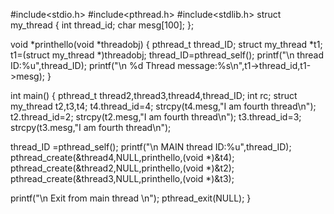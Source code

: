 #include<stdio.h>
#include<pthread.h>
#include<stdlib.h>
struct my_thread
{
int thread_id;
char mesg[100];
};

void *printhello(void *threadobj)
{
pthread_t thread_ID;
struct my_thread *t1;
t1=(struct my_thread *)threadobj;
thread_ID=pthread_self();
printf("\n thread ID:%u",thread_ID);
printf("\n %d Thread message:%s\n",t1->thread_id,t1->mesg);
}

int main()
{
pthread_t thread2,thread3,thread4,thread_ID;
int rc;
struct my_thread t2,t3,t4;
t4.thread_id=4;
strcpy(t4.mesg,"I am fourth thread\n");
t2.thread_id=2;
strcpy(t2.mesg,"I am fourth thread\n");
t3.thread_id=3;
strcpy(t3.mesg,"I am fourth thread\n");

thread_ID =pthread_self();
printf("\n MAIN thread ID:%u",thread_ID);
pthread_create(&thread4,NULL,printhello,(void *)&t4);
pthread_create(&thread2,NULL,printhello,(void *)&t2);
pthread_create(&thread3,NULL,printhello,(void *)&t3);

printf("\n Exit from main thread \n");
pthread_exit(NULL);
}
